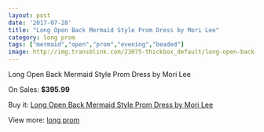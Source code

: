 ```yaml
---
layout: post
date: '2017-07-28'
title: "Long Open Back Mermaid Style Prom Dress by Mori Lee"
category: long prom
tags: ["mermaid","open","prom","evening","beaded"]
image: http://img.transblink.com/23075-thickbox_default/long-open-back-mermaid-style-prom-dress-by-mori-lee.jpg
---
```

Long Open Back Mermaid Style Prom Dress by Mori Lee

On Sales: **$395.99**
<a href="https://www.transblink.com/en/long-prom/7319-long-open-back-mermaid-style-prom-dress-by-mori-lee.html"><amp-img layout="responsive" width="600" height="600" src="//img.transblink.com/23075-thickbox_default/long-open-back-mermaid-style-prom-dress-by-mori-lee.jpg" alt="Long Open Back Mermaid Style Prom Dress by Mori Lee 0" /></a>
<a href="https://www.transblink.com/en/long-prom/7319-long-open-back-mermaid-style-prom-dress-by-mori-lee.html"><amp-img layout="responsive" width="600" height="600" src="//img.transblink.com/23079-thickbox_default/long-open-back-mermaid-style-prom-dress-by-mori-lee.jpg" alt="Long Open Back Mermaid Style Prom Dress by Mori Lee 1" /></a>
<a href="https://www.transblink.com/en/long-prom/7319-long-open-back-mermaid-style-prom-dress-by-mori-lee.html"><amp-img layout="responsive" width="600" height="600" src="//img.transblink.com/23078-thickbox_default/long-open-back-mermaid-style-prom-dress-by-mori-lee.jpg" alt="Long Open Back Mermaid Style Prom Dress by Mori Lee 2" /></a>
<a href="https://www.transblink.com/en/long-prom/7319-long-open-back-mermaid-style-prom-dress-by-mori-lee.html"><amp-img layout="responsive" width="600" height="600" src="//img.transblink.com/23077-thickbox_default/long-open-back-mermaid-style-prom-dress-by-mori-lee.jpg" alt="Long Open Back Mermaid Style Prom Dress by Mori Lee 3" /></a>
<a href="https://www.transblink.com/en/long-prom/7319-long-open-back-mermaid-style-prom-dress-by-mori-lee.html"><amp-img layout="responsive" width="600" height="600" src="//img.transblink.com/23076-thickbox_default/long-open-back-mermaid-style-prom-dress-by-mori-lee.jpg" alt="Long Open Back Mermaid Style Prom Dress by Mori Lee 4" /></a>

Buy it: [Long Open Back Mermaid Style Prom Dress by Mori Lee](https://www.transblink.com/en/long-prom/7319-long-open-back-mermaid-style-prom-dress-by-mori-lee.html "Long Open Back Mermaid Style Prom Dress by Mori Lee")

View more: [long prom](https://www.transblink.com/en/58-long-prom "long prom")